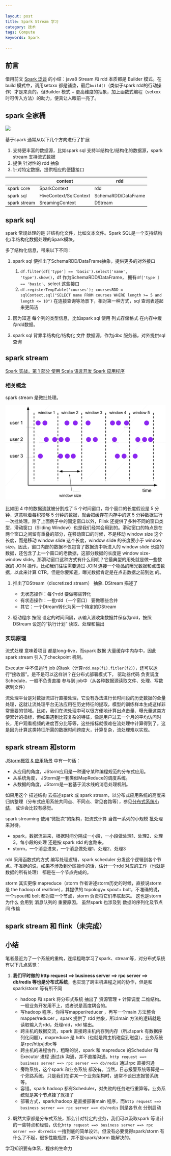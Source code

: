 ```yaml
---

layout: post
title: Spark Stream 学习
category: 技术
tags: Compute
keywords: Spark

---
```


## 前言

借用前文 [Spark 泛谈](http://qiankunli.github.io/2016/08/31/spark.html) 的小结：java8 Stream 和 rdd 本质都是 Builder 模式。在build 模式中，调用setxxx 都是铺垫，最后`build()`（类似于spark  rdd的行动操作）才是来真的。但Builder 模式 + 更高维度的抽象，加上函数式编程（setxxx 时可传入方法）的助力，便真让人眼前一亮了。

## spark 全家桶

![](/public/upload/data/spark_all.jpeg)

基于spark 通常从以下几个方向进行了扩展

1. 支持更丰富的数据源，比如spark sql 支持半结构化/结构化的数据源，spark stream 支持流式数据
2. 提供 针对性的 rdd 抽象
3. 针对特定数据，提供相应的便捷接口


||context|rdd|
|---|---|---|
|spark core|SparkContext|rdd|
|spark sql|HiveContext/SqlContext|SchemaRDD/DataFrame|
|spark stream|SreamingContext|DStream|

## spark sql

spark 常规处理的是 非结构化文件，比如文本文件。Spark SQL是一个支持结构化/半结构化数据处理的Spark模块。

多了结构化信息，带来以下不同：

1. spark sql 便推出了SchemaRDD/DataFrame抽象，提供更多的对外接口

	1. `df.filter(df['type'] == 'basic').select('name', 'type').show()`，df 作为SchemaRDD/DataFrame， 拥有`df['type'] == 'basic'`、select 这些接口
	2. `df.registerTempTable('courses'); coursesRDD = sqlContext.sql("SELECT name FROM courses WHERE length >= 5 and length <= 10")` 在连接查询等场景下，相对第一种方式，sql 查询表述起来更简洁

2. 因为知道 每个列的类型信息，比如spark sql 使用 列式存储格式 在内存中缓存rdd数据。
3. spark sql 背靠半结构化/结构化 文件 数据源，作为jdbc 服务器，对外提供sql 查询

## spark stream

[Spark 实战，第 1 部分 使用 Scala 语言开发 Spark 应用程序](https://www.ibm.com/developerworks/cn/opensource/os-cn-spark-practice1/index.html)

### 相关概念

spark stream 是微批处理。

![](/public/upload/compute/mini_batch_process.png)

比如图 4 中的数据流就被分割成了 5 个时间窗口，每个窗口的长度假设是 5 分钟，这意味着每积攒够 5 分钟的数据，就会把缓存在内存中的这 5 分钟数据进行一次批处理。除了上面例子中的固定窗口以外，Flink 还提供了多种不同的窗口类型，滑动窗口（Sliding Window）也是我们经常会用到的。滑动窗口的特点是在两个窗口之间留有重叠的部分，在移动窗口的时候，不是移动 window size 这个长度，而是移动 window slide 这个长度，window slide 的长度要小于 window size。因此，窗口内部的数据不仅包含了数据流中新进入的 window slide 长度的数据，还包含了上一个窗口的老数据，这部分数据的长度是 window size-window slide。那滑动窗口这种方式有什么用呢？它最典型的用处就是做一些数据的 JOIN 操作。比如我们往往需要通过 JOIN 连接一个物品的曝光数据和点击数据，以此来计算 CTR，但是你要知道，曝光数据肯定是在点击数据之前到达  的。

1. 推出了DStream（discretized stream） 抽象. DStream 描述了

	* 无状态操作：每个rdd 要做哪些转化
	* 有状态操作：一批rdd（一个窗口） 要做哪些合并
	* 其它：一个Dtream转化为另一个特定的DStream
2. 驱动程序 按照 设定的时间间隔，从输入源收集数据并保存为rdd，按照DStream 设定的“执行计划” 读取、处理和输出


### 实现原理

流式处理 意味着项目 都是long-live，而spark 数据 大量缓存中内存中，因此spark stream 引入了checkpoint 机制。

Executor 中不仅运行 job 的task（计算`rdd.map(f1).fitler(f2)`），还可以运行“接收器”。是不是可以这样讲？在分布式部署模式下， 驱动器代码 负责调度 Schedule，一般不负责直接 参与到 job中（从各种数据源读取文件、处理、写数据到文件）

流处理平台是对数据流进行直接处理，它没有办法进行长时间段的历史数据的全量处理，这就让流处理平台无法应用在历史特征的提取，模型的训练样本生成这样非常重要的领域。比如，我们在流处理中可以很方便地计算出点击量、曝光量这类方便累计的指标，但如果遇到比较复杂的特征，像是用户过去一个月的平均访问时长，用户观看视频的进度百分比等等，这些指标就很难在流处理中计算得到了。这是因为计算这类特征所需的数据时间跨度大，计算复杂，流处理难以实现。

## spark stream 和storm

[JStorm概叙 & 应用场景](https://github.com/alibaba/jstorm/wiki/%E6%A6%82%E5%8F%99-&-%E5%BA%94%E7%94%A8%E5%9C%BA%E6%99%AF) 中有一句话：

* 从应用的角度，JStorm应用是一种遵守某种编程规范的分布式应用。
* 从系统角度， JStorm是一套类似MapReduce的调度系统。 
* 从数据的角度，JStorm是一套基于流水线的消息处理机制。

如果用这个 描述结构 去描述spark 或 spark stream，以分布式应用系统的高度来归纳整理（分布式应用系统共同点、不同点、常见套路等），参见[分布式系统小结](http://qiankunli.github.io/2018/04/16/distributed_system_review.html)， 或许会比较有感觉。

spark streaming 使用“微批次”的架构，把流式计算 当做一系列的小规模 批处理来对待。
* spark，数据流进来，根据时间分隔成一小段，一小段做处理1、处理2、处理3。每小段的处理 还是按 spark rdd 的套路来。
* storm，一个消息进来，一个消息做处理1、处理2、处理3

rdd 采用函数式的方式 编写处理逻辑，spark scheduler 分发这个逻辑到各个节点。不准确的说，如果不涉及到分区操作的话，估计一个rdd 对应的工作（也就是数据的所有处理） 都是在一个节点完成的。

storm 其实更像 mapreduce（storm 作者讲述storm历史的时候，直接说storm 是 the hadoop of realtime），其提供的 topology= spout+ bolt，不准确的说，一个spout和 bolt 都对应一个节点，storm 负责将它们串联起来。 这也是storm 为什么 会用到 消息队列的  重要原因。 虽然spark 也涉及到 数据的序列化及节点间 传输

## spark stream 和 flink（未完成）

## 小结

笔者最近为了一个系统的重构，连续粗略学习了spark、stream等，对分布式系统有以下几点感觉：

1. **我们平时做的 http request ==> business server ==> rpc server ==> db/redis 等也是分布式系统**，也实现了跨主机进程之间的协作，但是和spark/storm 等有所不同

	* hadoop 和 spark 将分布式系统 抽出了 资源管理 + 计算调度 二维结构。一般业务开发用不上，或者说是高度耦合的。
	* 写hadoop 程序，你得写mapper/reducer ，再写一个main 方法整合 mapper/reducer 。spark 提供了 rdd 抽象，所以main 方法的逻辑就是 读取输入为rdd，处理rdd，rdd 输出。
	* 跨主机的数据交流，spark 直接跨主机内存到内存（所以spark 有数据序列化问题），mapreduce 是 hdfs（也就是跨主机磁盘到磁盘），业务系统是rpc/http/jdbc等
	* 跨主机的进程协作，粗略的说，spark 和 mapreduce 的Scheduler 和 Executor 进程 通过zk 沟通，并不直接沟通。`http request ==> business server ==> rpc server ==> db/redis` 通过rpc 直接沟通
	* 旁路系统，这个spark 和业务系统 都没有。当然，日志报警系统等算是一个旁路系统，只是我们在讲某一个业务架构时，通常不谈日志报警系统等。
	* 容错。spark hadoop 都有Scheduler，对失败的任务进行重算等。业务系统就是某个节点挂了就挂了
	* 部署方式，spark/hadoop 是直接部署main 程序，而`http request ==> business server ==> rpc server ==> db/redis` 则是各节点 分别启动

2. 既然大家都是分布式系统，那么针对特定的业务，我们可以汲取spark 等设计的一些特点和经验，优化`http request ==> business server ==> rpc server ==> db/redis` 一撸到底的简单设计。但没有必要觉得spark/storm 有什么了不起，很多性能瓶颈，并不是spark/storm 能解决的。

学习知识要有体系，程序的生命力


